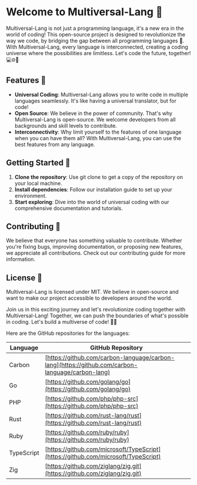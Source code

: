 # Welcome to Multiversal-Lang 🚀

Multiversal-Lang is not just a programming language, it's a new era in the world of coding! This open-source project is designed to revolutionize the way we code, by bridging the gap between all programming languages 🌉. With Multiversal-Lang, every language is interconnected, creating a coding universe where the possibilities are limitless. Let's code the future, together! 💻🌐🎉

## Features 🌟
- **Universal Coding**: Multiversal-Lang allows you to write code in multiple languages seamlessly. It's like having a universal translator, but for code!
- **Open Source**: We believe in the power of community. That's why Multiversal-Lang is open-source. We welcome developers from all backgrounds and skill levels to contribute.
- **Interconnectivity**: Why limit yourself to the features of one language when you can have them all? With Multiversal-Lang, you can use the best features from any language.

## Getting Started 🏁
1. **Clone the repository**: Use git clone to get a copy of the repository on your local machine.
2. **Install dependencies**: Follow our installation guide to set up your environment.
3. **Start exploring**: Dive into the world of universal coding with our comprehensive documentation and tutorials.

## Contributing 🤝
We believe that everyone has something valuable to contribute. Whether you're fixing bugs, improving documentation, or proposing new features, we appreciate all contributions. Check out our contributing guide for more information.

## License 📄
Multiversal-Lang is licensed under MIT. We believe in open-source and want to make our project accessible to developers around the world.

Join us in this exciting journey and let's revolutionize coding together with Multiversal-Lang! Together, we can push the boundaries of what's possible in coding. Let's build a multiverse of code! 🎉🚀

Here are the GitHub repositories for the languages:

| Language | GitHub Repository |
| --- | --- |
| Carbon | [https://github.com/carbon-language/carbon-lang](https://github.com/carbon-language/carbon-lang) |
| Go | [https://github.com/golang/go](https://github.com/golang/go) |
| PHP | [https://github.com/php/php-src](https://github.com/php/php-src) |
| Rust | [https://github.com/rust-lang/rust](https://github.com/rust-lang/rust) |
| Ruby | [https://github.com/ruby/ruby](https://github.com/ruby/ruby) |
| TypeScript | [https://github.com/microsoft/TypeScript](https://github.com/microsoft/TypeScript) |
| Zig | [https://github.com/ziglang/zig.git](https://github.com/ziglang/zig.git) |
